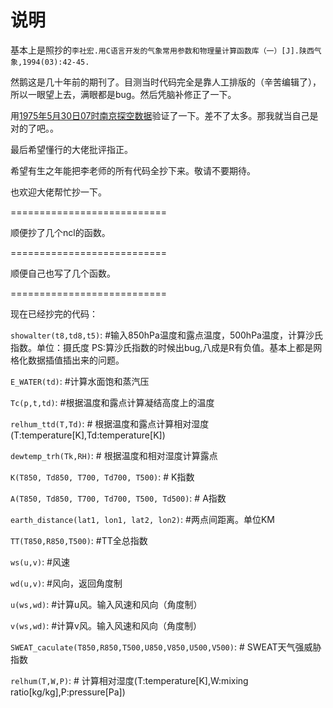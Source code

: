 说明
===========================
基本上是照抄的`李社宏.用C语言开发的气象常用参数和物理量计算函数库（一）[J].陕西气象,1994(03):42-45.`

然鹅这是几十年前的期刊了。目测当时代码完全是靠人工排版的（辛苦编辑了），所以一眼望上去，满眼都是bug。然后凭脑补修正了一下。

用[1975年5月30日07时南京探空数据](http://fs121.com/sample/tlnp_58238_1975053007.html)验证了一下。差不了太多。那我就当自己是对的了吧。。

最后希望懂行的大佬批评指正。

希望有生之年能把李老师的所有代码全抄下来。敬请不要期待。

也欢迎大佬帮忙抄一下。

===========================

顺便抄了几个ncl的函数。

===========================

顺便自己也写了几个函数。

===========================

现在已经抄完的代码：

`showalter(t8,td8,t5)`:  #输入850hPa温度和露点温度，500hPa温度，计算沙氏指数。单位：摄氏度  PS:算沙氏指数的时候出bug,八成是R有负值。基本上都是网格化数据插值插出来的问题。

`E_WATER(td)`:   #计算水面饱和蒸汽压

`Tc(p,t,td)`:   #根据温度和露点计算凝结高度上的温度

`relhum_ttd(T,Td)`:   # 根据温度和露点计算相对湿度(T:temperature[K],Td:temperature[K])

`dewtemp_trh(Tk,RH)`:   # 根据温度和相对湿度计算露点

`K(T850, Td850, T700, Td700, T500)`:  # K指数

`A(T850, Td850, T700, Td700, T500, Td500)`:  # A指数

`earth_distance(lat1, lon1, lat2, lon2)`:  #两点间距离。单位KM

`TT(T850,R850,T500)`:  #TT全总指数

`ws(u,v)`: #风速

`wd(u,v)`: #风向，返回角度制

`u(ws,wd)`: #计算u风。输入风速和风向（角度制）

`v(ws,wd)`: #计算v风。输入风速和风向（角度制）

`SWEAT_caculate(T850,R850,T500,U850,V850,U500,V500)`:   # SWEAT天气强威胁指数

`relhum(T,W,P)`:  # 计算相对湿度(T:temperature[K],W:mixing ratio[kg/kg],P:pressure[Pa])
